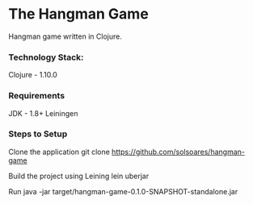 # The Hangman Game

Hangman game written in Clojure.


### Technology Stack:
Clojure - 1.10.0


### Requirements
JDK - 1.8+
Leiningen


### Steps to Setup
Clone the application
git clone https://github.com/solsoares/hangman-game

Build the project using Leining
lein uberjar

Run 
java -jar target/hangman-game-0.1.0-SNAPSHOT-standalone.jar


